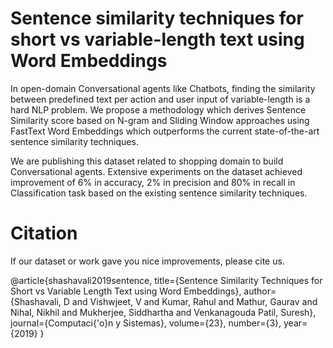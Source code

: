 # Sentence similarity techniques for short vs variable-length text using Word Embeddings
In open-domain Conversational agents like Chatbots, finding the similarity between predefined text per action and user input of variable-length is a hard NLP problem. We propose a methodology which derives Sentence Similarity score based on N-gram and Sliding Window approaches using FastText Word Embeddings which outperforms the current state-of-the-art sentence similarity techniques.

We are publishing this dataset related to shopping domain to build Conversational agents. Extensive experiments on the dataset achieved improvement of 6% in accuracy, 2% in precision and 80% in recall in Classification task based on the existing sentence similarity techniques.

# Citation
If our dataset or work gave you nice improvements, please cite us.

@article{shashavali2019sentence,
  title={Sentence Similarity Techniques for Short vs Variable Length Text using Word Embeddings},
  author={Shashavali, D and Vishwjeet, V and Kumar, Rahul and Mathur, Gaurav and Nihal, Nikhil and Mukherjee, Siddhartha and Venkanagouda Patil, Suresh},
  journal={Computaci{\'o}n y Sistemas},
  volume={23},
  number={3},
  year={2019}
}

